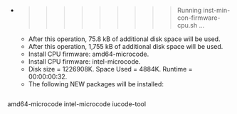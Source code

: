 * >>>>>>>>> Running inst-min-con-firmware-cpu.sh ...
  * After this operation, 75.8 kB of additional disk space will be used.
  * After this operation, 1,755 kB of additional disk space will be used.
  * Install CPU firmware: amd64-microcode.
  * Install CPU firmware: intel-microcode.
  * Disk size = 1226908K. Space Used = 4884K. Runtime = 00:00:00:32.
  * The following NEW packages will be installed:
  ```bash
amd64-microcode intel-microcode iucode-tool
  ```
